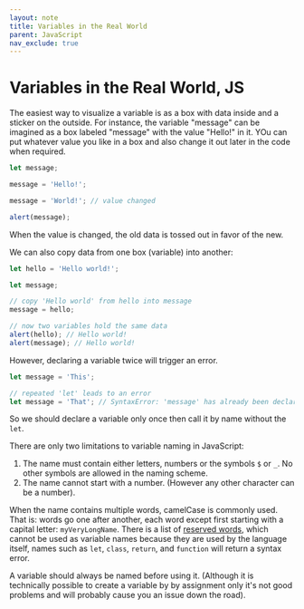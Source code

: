 ```yaml
---
layout: note
title: Variables in the Real World
parent: JavaScript
nav_exclude: true
---
```


# Variables in the Real World, JS

The easiest way to visualize a variable is as a box with data inside and a sticker on the outside. For instance, the variable "message" can be imagined as a box labeled "message" with the value "Hello!" in it. YOu can put whatever value you like in a box and also change it out later in the code when required.

```js
let message;

message = 'Hello!';

message = 'World!'; // value changed

alert(message);
```

When the value is changed, the old data is tossed out in favor of the new.

We can also copy data from one box (variable) into another:

```js
let hello = 'Hello world!';

let message;

// copy 'Hello world' from hello into message
message = hello;

// now two variables hold the same data
alert(hello); // Hello world!
alert(message); // Hello world!
```

However, declaring a variable twice will trigger an error.

```js
let message = 'This';

// repeated 'let' leads to an error
let message = 'That'; // SyntaxError: 'message' has already been declared
```

So we should declare a variable only once then call it by name without the `let`.

There are only two limitations to variable naming in JavaScript:

1. The name must contain either letters, numbers or the symbols `$` or `_`. No other symbols are allowed in the naming scheme.
2. The name cannot start with a number. (However any other character can be a number).

When the name contains multiple words, camelCase is commonly used. That is: words go one after another, each word except first starting with a capital letter: `myVeryLongName`. There is a list of [reserved words](https://developer.mozilla.org/en-US/docs/Web/JavaScript/Reference/Lexical_grammar#Keywords), which cannot be used as variable names because they are used by the language itself, names such as `let`, `class`, `return`, and `function` will return a syntax error.

A variable should always be named before using it. (Although it is technically possible to create a variable by by assignment only it's not good problems and will probably cause you an issue down the road).
